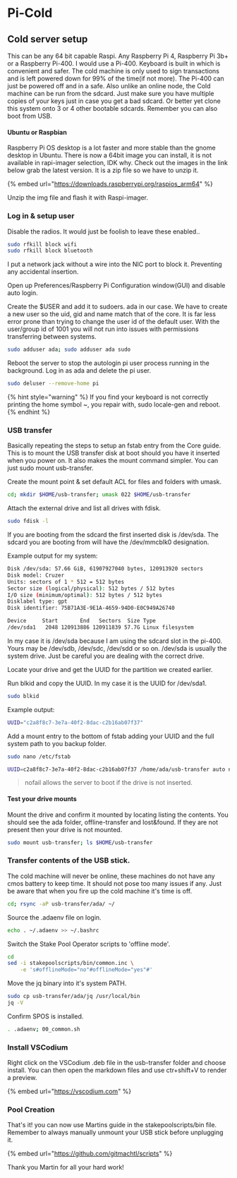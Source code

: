 # Pi-Cold

## Cold server setup

This can be any 64 bit capable Raspi. Any Raspberry Pi 4, Raspberry Pi 3b+ or a Raspberry Pi-400. I would use a Pi-400. Keyboard is built in which is convenient and safer. The cold machine is only used to sign transactions and is left powered down for 99% of the time(if not more). The Pi-400 can just be powered off and in a safe. Also unlike an online node, the Cold machine can be run from the sdcard. Just make sure you have multiple copies of your keys just in case you get a bad sdcard. Or better yet clone this system onto 3 or 4 other bootable sdcards. Remember you can also boot from USB.

#### Ubuntu or Raspbian

Raspberry Pi OS desktop is a lot faster and more stable than the gnome desktop in Ubuntu. There is now a 64bit image you can install, it is not available in rapi-imager selection, IDK why. Check out the images in the link below grab the latest version. It is a zip file so we have to unzip it.

{% embed url="https://downloads.raspberrypi.org/raspios_arm64" %}

Unzip the img file and flash it with Raspi-imager.

### Log in & setup user

Disable the radios. It would just be foolish to leave these enabled..

```bash
sudo rfkill block wifi
sudo rfkill block bluetooth
```
I put a network jack without a wire into the NIC port to block it. Preventing any accidental insertion.

Open up Preferences/Raspberry Pi Configuration window(GUI) and disable auto login.

Create the $USER and add it to sudoers. ada in our case. We have to create a new user so the uid, gid and name match that of the core. It is far less error prone than trying to change the user id of the default user. With the user/group id of 1001 you will not run into issues with permissions transferring between systems.

```bash
sudo adduser ada; sudo adduser ada sudo
```

Reboot the server to stop the autologin pi user process running in the background. Log in as ada and delete the pi user.


```bash
sudo deluser --remove-home pi
```
{% hint style="warning" %}
If you find your keyboard is not correctly printing the home symbol ~, you repair with, sudo locale-gen and reboot.
{% endhint %}

### USB transfer

Basically repeating the steps to setup an fstab entry from the Core guide. This is to mount the USB transfer disk at boot should you have it inserted when you power on. It also makes the mount command simpler. You can just sudo mount usb-transfer.

Create the mount point & set default ACL for files and folders with umask.

```bash
cd; mkdir $HOME/usb-transfer; umask 022 $HOME/usb-transfer
```

Attach the external drive and list all drives with fdisk.

```bash
sudo fdisk -l
```

If you are booting from the sdcard the first inserted disk is /dev/sda. The sdcard you are booting from will have the /dev/mmcblk0 designation.

Example output for my system:

```bash
Disk /dev/sda: 57.66 GiB, 61907927040 bytes, 120913920 sectors
Disk model: Cruzer
Units: sectors of 1 * 512 = 512 bytes
Sector size (logical/physical): 512 bytes / 512 bytes
I/O size (minimum/optimal): 512 bytes / 512 bytes
Disklabel type: gpt
Disk identifier: 75B71A3E-9E1A-4659-94D0-E0C949A26740

Device     Start       End   Sectors  Size Type
/dev/sda1   2048 120913886 120911839 57.7G Linux filesystem
```

In my case it is /dev/sda because I am using the sdcard slot in the pi-400. Yours may be /dev/sdb, /dev/sdc, /dev/sdd or so on. /dev/sda is usually the system drive. Just be careful you are dealing with the correct drive.

Locate your drive and get the UUID for the partition we created earlier.

Run blkid and copy the UUID. In my case it is the UUID for /dev/sda1.

```bash
sudo blkid
```

Example output:

```bash
UUID="c2a8f8c7-3e7a-40f2-8dac-c2b16ab07f37"
```

Add a mount entry to the bottom of fstab adding your UUID and the full system path to you backup folder.

```bash
sudo nano /etc/fstab
```

```bash
UUID=c2a8f8c7-3e7a-40f2-8dac-c2b16ab07f37 /home/ada/usb-transfer auto nosuid,nodev,nofail 0 1
```

> nofail allows the server to boot if the drive is not inserted.

#### Test your drive mounts

Mount the drive and confirm it mounted by locating listing the contents. You should see the ada folder, offline-transfer and lost\&found. If they are not present then your drive is not mounted.

```bash
sudo mount usb-transfer; ls $HOME/usb-transfer
```

### Transfer contents of the USB stick.

The cold machine will never be online, these machines do not have any cmos battery to keep time. It should not pose too many issues if any. Just be aware that when you fire up the cold machine it's time is off.

```bash
cd; rsync -aP usb-transfer/ada/ ~/
```

Source the .adaenv file on login.

```bash
echo . ~/.adaenv >> ~/.bashrc
```

Switch the Stake Pool Operator scripts to 'offline mode'.

```bash
cd
sed -i stakepoolscripts/bin/common.inc \
    -e 's#offlineMode="no"#offlineMode="yes"#'
```

Move the jq binary into it's system PATH.

```bash
sudo cp usb-transfer/ada/jq /usr/local/bin
jq -V
```

Confirm SPOS is installed.

```bash
. .adaenv; 00_common.sh
```

### Install VSCodium

Right click on the VSCodium .deb file in the usb-transfer folder and choose install. You can then open the markdown files and use ctr+shift+V to render a preview.

{% embed url="https://vscodium.com" %}

### Pool Creation

That's it! you can now use Martins guide in the stakepoolscripts/bin file. Remember to always manually unmount your USB stick before unplugging it.

{% embed url="https://github.com/gitmachtl/scripts" %}

Thank you Martin for all your hard work!
